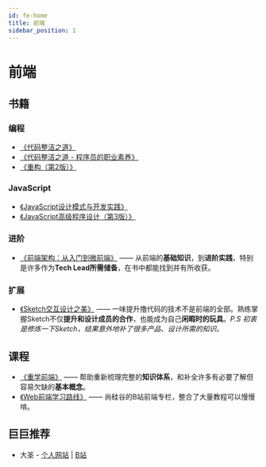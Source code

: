 ```yaml
---
id: fe-home
title: 前端
sidebar_position: 1
---
```


# 前端

## 书籍

### 编程
- [《代码整洁之道》](https://book.douban.com/subject/4199741/)
- [《代码整洁之道 - 程序员的职业素养》](https://book.douban.com/subject/26919457/)
- [《重构（第2版）》](https://book.douban.com/subject/30468597/)

### JavaScript
- [《JavaScript设计模式与开发实践》](https://book.douban.com/subject/26382780/)
- [《JavaScript高级程序设计（第3版）》](https://book.douban.com/subject/10546125/)

### 进阶
- [《前端架构：从入门到微前端》](https://book.douban.com/subject/33477112/) —— 从前端的**基础知识**，到**进阶实践**，特别是许多作为**Tech Lead所需储备**，在书中都能找到并有所收获。

### 扩展
- [《Sketch交互设计之美》](https://book.douban.com/subject/30318281/) —— 一味提升撸代码的技术不是前端的全部。熟练掌握Sketch不仅**提升和设计成员的合作**，也能成为自己**闲暇时的玩具**。*P.S 初衷是修炼一下Sketch，结果意外地补了很多产品、设计所需的知识。*

## 课程
- [《重学前端》](https://time.geekbang.org/column/intro/100023201) —— 帮助重新梳理完整的**知识体系**，和补全许多有必要了解但容易欠缺的**基本概念**。
- [《Web前端学习路线》](https://www.bilibili.com/read/cv5650633?spm_id_from=333.788.b_636f6d6d656e74.5) —— 尚硅谷的B站前端专栏，整合了大量教程可以慢慢啃。

## 巨巨推荐

- 大圣 - [个人网站](https://shengxinjing.cn/) | [B站](https://space.bilibili.com/26995758?from=search&seid=17914729661190336988&spm_id_from=333.337.0.0)